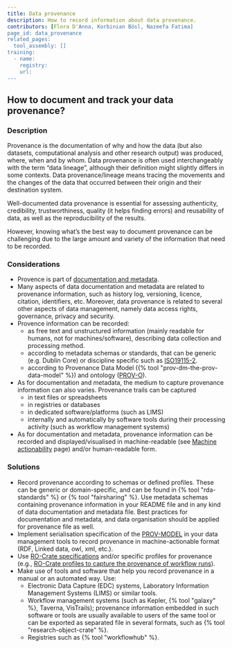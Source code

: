```yaml
---
title: Data provenance
description: How to record information about data provenance.
contributors: [Flora D'Anna, Korbinian Bösl, Nazeefa Fatima]
page_id: data_provenance
related_pages: 
  tool_assembly: []
training:
  - name:
    registry:
    url:
---
```


## How to document and track your data provenance?
 
### Description

Provenance is the documentation of why and how the data (but also datasets, computational analysis and other research output) was produced, where, when and by whom. 
Data provenance is often used interchangeably with the term “data lineage”, although their definition might slightly differs in some contexts. 
Data provenance/lineage means tracing the movements and the changes of the data that occurred between their origin and their destination system.

Well-documented data provenance is essential for assessing authenticity, credibility, trustworthiness, quality (it helps finding errors) and reusability of data, as well as the reproducibility of the results.

However, knowing what’s the best way to document provenance can be challenging due to the large amount and variety of the information that need to be recorded.

### Considerations

- Provence is part of [documentation and metadata](metadata_management).
- Many aspects of data documentation and metadata are related to provenance information, such as history log, versioning, licence, citation, identifiers, etc. Moreover, data provenance is related to several other aspects of data management, namely data access rights, governance, privacy and security.
- Provence information can be recorded:
    - as free text and unstructured information (mainly readable for humans, not for machines/software), describing data collection and processing method.
    - according to metadata schemas or standards, that can be generic (e.g. Dublin Core) or discipline specific such as [ISO19115-2](https://www.iso.org/standard/67039.html).
    - according to Provenance Data Model ({% tool "prov-dm-the-prov-data-model" %}) and ontology ([PROV-O](https://www.w3.org/TR/prov-o/)).
- As for documentation and metadata, the medium to capture provenance information can also varies. Provenance trails can be captured 
    - in text files or spreadsheets
    - in registries or databases
    - in dedicated software/platforms (such as LIMS)
    - internally and automatically by software tools during their processing activity (such as workflow management systems)
- As for documentation and metadata, provenance information can be recorded and displayed/visualised in machine-readable (see [Machine actionability](machine_actionability) page) and/or human-readable form.


### Solutions

- Record provenance according to schemas or defined profiles. These can be generic or domain-specific, and can be found in {% tool "rda-standards" %} or {% tool "fairsharing" %}. Use metadata schemas containing provenance information in your README file and in any kind of data documentation and metadata file. Best practices for documentation and metadata, and data organisation should be applied for provenance file as well.
- Implement serialisation specification of the [PROV-MODEL](https://www.w3.org/TR/prov-overview/) in your data management tools to record provenance in machine-actionable format (RDF, Linked data, owl, xml, etc.).
- Use [RO-Crate specifications](https://www.researchobject.org/ro-crate/1.1/provenance.html) and/or specific profiles for provenance (e.g., [RO-Crate profiles to capture the provenance of workflow runs](https://www.researchobject.org/workflow-run-crate/)).
- Make use of tools and software that help you record provenance in a manual or an automated way. Use:
  - Electronic Data Capture (EDC) systems, Laboratory Information Management Systems (LIMS) or similar tools.
  - Workflow management systems (such as Kepler, {% tool "galaxy" %}, Taverna, VisTrails); provenance information embedded in such software or tools are usually available to users of the same tool or can be exported as separated file in several formats, such as {% tool "research-object-crate" %}.
  - Registries such as {% tool "workflowhub" %}.
